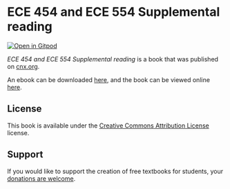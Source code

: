 # ECE 454 and ECE 554 Supplemental reading

[![Open in Gitpod](https://gitpod.io/button/open-in-gitpod.svg)](https://gitpod.io/from-referrer/)

_ECE 454 and ECE 554 Supplemental reading_ is a book that was published on [cnx.org](https://cnx.org/).

An ebook can be downloaded [here](https://github.com/cnx-user-books/cnxbook-ece-454-and-ece-554-supplemental-reading/releases/latest), and the book can be viewed online [here](https://github.com/cnx-user-books/cnxbook-ece-454-and-ece-554-supplemental-reading/releases/latest).

## License
This book is available under the [Creative Commons Attribution License](./LICENSE) license.

## Support
If you would like to support the creation of free textbooks for students, your [donations are welcome](https://riceconnect.rice.edu/donation/support-openstax-banner).
